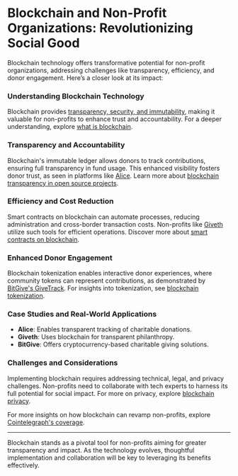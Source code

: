 # Blockchain and Non-Profit Organizations: Revolutionizing Social Good

Blockchain technology offers transformative potential for non-profit organizations, addressing challenges like transparency, efficiency, and donor engagement. Here’s a closer look at its impact:

### Understanding Blockchain Technology

Blockchain provides [transparency, security, and immutability](https://en.wikipedia.org/wiki/Blockchain), making it valuable for non-profits to enhance trust and accountability. For a deeper understanding, explore [what is blockchain](https://www.license-token.com/wiki/what-is-blockchain).

### Transparency and Accountability

Blockchain's immutable ledger allows donors to track contributions, ensuring full transparency in fund usage. This enhanced visibility fosters donor trust, as seen in platforms like [Alice](https://alice.si/). Learn more about [blockchain transparency in open source projects](https://www.license-token.com/wiki/blockchain-transparency-in-open-source-projects).

### Efficiency and Cost Reduction

Smart contracts on blockchain can automate processes, reducing administration and cross-border transaction costs. Non-profits like [Giveth](https://giveth.io/) utilize such tools for efficient operations. Discover more about [smart contracts on blockchain](https://www.license-token.com/wiki/smart-contracts-on-blockchain).

### Enhanced Donor Engagement

Blockchain tokenization enables interactive donor experiences, where community tokens can represent contributions, as demonstrated by [BitGive's GiveTrack](https://www.bitgivefoundation.org/givetrack/). For insights into tokenization, see [blockchain tokenization](https://www.license-token.com/wiki/blockchain-tokenization).

### Case Studies and Real-World Applications

- **Alice**: Enables transparent tracking of charitable donations.
- **Giveth**: Uses blockchain for transparent philanthropy.
- **BitGive**: Offers cryptocurrency-based charitable giving solutions.

### Challenges and Considerations

Implementing blockchain requires addressing technical, legal, and privacy challenges. Non-profits need to collaborate with tech experts to harness its full potential for social impact. For more on privacy, explore [blockchain privacy](https://www.license-token.com/wiki/blockchain-privacy).

For more insights on how blockchain can revamp non-profits, explore [Cointelegraph's coverage](https://cointelegraph.com/news/how-non-profits-use-blockchain).

---

Blockchain stands as a pivotal tool for non-profits aiming for greater transparency and impact. As the technology evolves, thoughtful implementation and collaboration will be key to leveraging its benefits effectively.